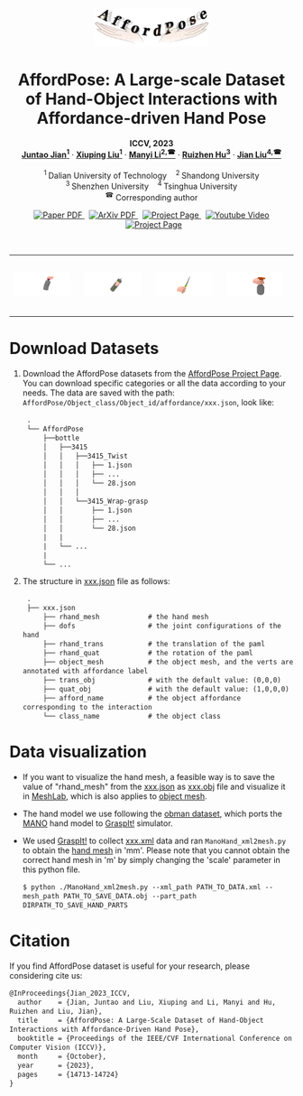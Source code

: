 <br />
<p align="center">
  <p align="center">
    <img src="assets/images/logo.png"" alt="Logo" width="40%">
  </p>

<h1 align="center">AffordPose: A Large-scale Dataset of Hand-Object Interactions with Affordance-driven Hand Pose  </h1>

  <p align="center">
    <strong>ICCV, 2023</strong>
    <br />
    <a href="#"><strong>Juntao Jian<sup>1</sup></strong></a>
    ·
    <a href="#"><strong>Xiuping Liu<sup>1</sup></strong></a>
    ·
    <a href="https://manyili12345.github.io/"><strong>Manyi Li<sup>2,<b>&#9742</b></sup></strong></a>
    ·
    <a href="https://csse.szu.edu.cn/staff/ruizhenhu/"><strong>Ruizhen Hu<sup>3</sup></strong></a>
    ·
    <a href="#"><strong>Jian Liu<sup>4,<b>&#9742</b></sup></strong></a>
    </br>
    </br>
      <sup>1 </sup>Dalian University of Technology  &nbsp;&nbsp; 
      <sup>2 </sup>Shandong University <br />
      <sup>3 </sup>Shenzhen University  &nbsp;&nbsp; <sup>4 </sup>Tsinghua University
    </br>
    <sup>&#9742</sup> Corresponding author
  </p>

  <p align="center">
    <a href='https://openaccess.thecvf.com/content/ICCV2023/html/Jian_AffordPose_A_Large-Scale_Dataset_of_Hand-Object_Interactions_with_Affordance-Driven_Hand_ICCV_2023_paper.html'>
      <img src='https://img.shields.io/badge/ICCV23-PDF-green?style=plastic&logo=readthedocs&logoColor=brightgreen' alt='Paper PDF'>
    </a>
    <a href='https://arxiv.org/abs/2309.08942' style='padding-left: 0.5rem;'>
      <img src='https://img.shields.io/badge/ArXiv-PDF-darkgoldenrod?style=plastic&logo=arXiv&logoColor=gold' alt='ArXiv PDF'>
    </a>
    <a href='https://affordpose.github.io/' style='padding-left: 0.5rem;'>
      <img src='https://img.shields.io/badge/Project-Page-blue?style=plastic&logo=Google%20chrome&logoColor=skyblue' alt='Project Page'>
    </a>
    <a href="https://www.youtube.com/embed/s89tlzoM_M0?si=vPYkGPsXz583ndXW" title="YouTube video player" frameborder="0" allow="accelerometer; autoplay; clipboard-write; encrypted-media; gyroscope; picture-in-picture; web-share" style='padding-left: 0.5rem;'>
      <img src='https://img.shields.io/badge/Youtube-Video-chocolate?style=plastic&logo=youtube&logoColor=orange' alt='Youtube Video'>
    </a>
    <a href='https://affordpose.github.io/' style='padding-left: 0.5rem;'>
      <img src='https://img.shields.io/badge/Dataset-Page-red?style=plastic&logo=owncloud&logoColor=tomato' alt='Project Page'>
    </a>
  </p>
</p>
<br />

<div class="col-md-8 col-md-offset-2">
  <table>
    </tr>
    <tr>
      <td><img src="assets/images/bottle.gif" class="img-responsive" alt="overview" width="90%" style="max-height: 450px; margin: 30px auto" /></td>
      <td><img src="assets/images/handlebottle.gif" class="img-responsive" alt="overview" width="90%" style="max-height: 450px; margin: 30px auto" /></td>
      <td><img src="assets/images/knife.gif" class="img-responsive" alt="overview" width="90%" style="max-height: 450px; margin: 30px auto" /></td>
      <td><img src="assets/images/dispenser.gif" class="img-responsive" alt="overview" width="90%" style="max-height: 450px; margin: 30px auto" /></td>
    </tr>
  </table>

# Download Datasets

1. Download the AffordPose datasets from the [AffordPose Project Page](https://affordpose.github.io/). You can download specific categories or all the data according to your needs. The data are saved with the path: `AffordPose/Object_class/Object_id/affordance/xxx.json`, look like:
  
   ```
    .
    └── AffordPose
        ├──bottle
        │   ├──3415
        │   │   ├──3415_Twist
        │   │   │   ├── 1.json
        │   │   │   ├── ...
        │   │   │   └── 28.json
        │   │   │
        │   │   └──3415_Wrap-grasp
        │   │       ├── 1.json
        │   │       ├── ...
        │   │       └── 28.json
        |   |
        |   └── ...
        |
        └── ...
   ```

2. The structure in [xxx.json](samples/data.json) file as follows:
   ```
    .
    ├── xxx.json
        ├── rhand_mesh            # the hand mesh
        ├── dofs                  # the joint configurations of the hand
        ├── rhand_trans           # the translation of the paml
        ├── rhand_quat            # the rotation of the paml
        ├── object_mesh           # the object mesh, and the verts are annotated with affordance label
        ├── trans_obj             # with the default value: (0,0,0)
        ├── quat_obj              # with the default value: (1,0,0,0)
        ├── afford_name           # the object affordance corresponding to the interaction
        └── class_name            # the object class
   ```
#  Data visualization
- If you want to visualize the hand mesh, a feasible way is to save the value of "rhand_mesh" from the [xxx.json](samples/data.json) as [xxx.obj](samples/hand_mesh.obj) file and visualize it in [MeshLab](https://github.com/cnr-isti-vclab/meshlab), which is also applies to [object mesh](samples/bottle_mesh.obj). 

- The hand model we use following the [obman dataset](https://github.com/hassony2/obman), which ports the [MANO](https://mano.is.tue.mpg.de/) hand model to [GraspIt!](http://graspit-simulator.github.io/) simulator. 

- We used [GraspIt!](http://graspit-simulator.github.io/) to collect [xxx.xml](./samples/data.xml) data and ran `ManoHand_xml2mesh.py` to obtain the [hand mesh](./samples/hand_mesh_mm.obj) in 'mm'. 
Please note that you cannot obtain the correct hand mesh in 'm' by simply changing the 'scale' parameter in this python file.
  ```Shell
  $ python ./ManoHand_xml2mesh.py --xml_path PATH_TO_DATA.xml --mesh_path PATH_TO_SAVE_DATA.obj --part_path DIRPATH_TO_SAVE_HAND_PARTS
  ```

# Citation

If you find AffordPose dataset is useful for your research, please considering cite us:

    @InProceedings{Jian_2023_ICCV,
      author    = {Jian, Juntao and Liu, Xiuping and Li, Manyi and Hu, Ruizhen and Liu, Jian},
      title     = {AffordPose: A Large-Scale Dataset of Hand-Object Interactions with Affordance-Driven Hand Pose},
      booktitle = {Proceedings of the IEEE/CVF International Conference on Computer Vision (ICCV)},
      month     = {October},
      year      = {2023},
      pages     = {14713-14724}
    }
